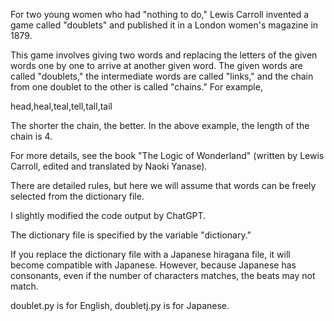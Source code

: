 For two young women who had "nothing to do," Lewis Carroll invented a game called "doublets" and published it in a London women's magazine in 1879.

This game involves giving two words and replacing the letters of the given words one by one to arrive at another given word. The given words are called "doublets," the intermediate words are called "links," and the chain from one doublet to the other is called "chains." For example,

head,heal,teal,tell,tall,tail

The shorter the chain, the better. In the above example, the length of the chain is 4.

For more details, see the book "The Logic of Wonderland" (written by Lewis Carroll, edited and translated by Naoki Yanase).

There are detailed rules, but here we will assume that words can be freely selected from the dictionary file.

I slightly modified the code output by ChatGPT.

The dictionary file is specified by the variable "dictionary."

If you replace the dictionary file with a Japanese hiragana file, it will become compatible with Japanese. However, because Japanese has consonants, even if the number of characters matches, the beats may not match.

doublet.py is for English, doubletj.py is for Japanese.
